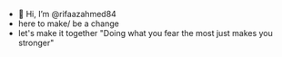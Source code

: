 - 👋 Hi, I’m @rifaazahmed84
- here to make/ be a change
-  let's make it together
  "Doing what you fear the most just makes you stronger" 
